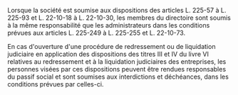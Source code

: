 Lorsque la société est soumise aux dispositions des articles L. 225-57 à L. 225-93 et L. 22-10-18 à L. 22-10-30, les membres du directoire sont soumis à la même responsabilité que les administrateurs dans les conditions prévues aux articles L. 225-249 à L. 225-255 et L. 22-10-73.

En cas d'ouverture d'une procédure de redressement ou de liquidation judiciaire en application des dispositions des titres III et IV du livre VI relatives au redressement et à la liquidation judiciaires des entreprises, les personnes visées par ces dispositions peuvent être rendues responsables du passif social et sont soumises aux interdictions et déchéances, dans les conditions prévues par celles-ci.
